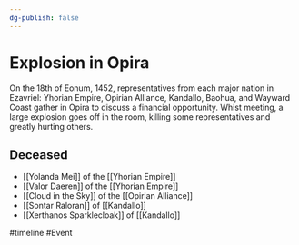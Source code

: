 ```yaml
---
dg-publish: false
---
```


<span 
	  class='ob-timelines' 
	  data-date='1452-01-18-00' 
	  data-title='Explosion in Opira' 
	  data-class='orange' 
	  data-type='range' 
	  data-end='1452-01-18-00'> 
</span>

# Explosion in Opira
On the 18th of Eonum, 1452, representatives from each major nation in Ezavriel: Yhorian Empire, Opirian Alliance, Kandallo, Baohua, and Wayward Coast gather in Opira to discuss a financial opportunity. Whist meeting, a large explosion goes off in the room, killing some representatives and greatly hurting others. 

## Deceased
- [[Yolanda Mei]] of the [[Yhorian Empire]]
- [[Valor Daeren]] of the [[Yhorian Empire]]
- [[Cloud in the Sky]] of the [[Opirian Alliance]]
- [[Sontar Raloran]] of [[Kandallo]]
- [[Xerthanos Sparklecloak]] of [[Kandallo]]

#timeline #Event